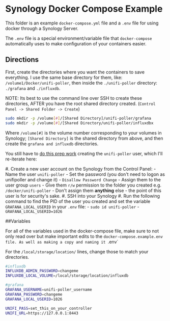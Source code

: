 # Synology Docker Compose Example

This folder is an example `docker-compose.yml` file and a `.env` file for using docker through a Synology Server.

The `.env` file is a special environment/variable file that `docker-compose` automatically uses to make configuration of your containers easier.

## Directions

First, create the directories where you want the containers to save everything. I use the same base directory for them, like: `/volume1/Docker/unifi-poller`, then inside the `./unifi-poller` directory: `./grafana` and `./influxdb`.

  NOTE: Its best to use the command line over SSH to create these directories, AFTER you have the root shared directory created. (`Control Panel -> Shared Folder -> Create`)

```bash
sudo mkdir -p /volume[#]/[Shared Directory]/unifi-poller/grafana
sudo mkdir -p /volume[#]/[Shared Directory/unifi-poller/influxdbx
```

Where `/volume[#]` is the volume number corresponding to your volumes in Synology;
`[Shared Directory]` is the shared directory from above, and then
create the `grafana and influxdb` directories.

You still have to [do this prep work](https://github.com/unifi-poller/unifi-poller/wiki/Synology-HOWTO#method-2) creating the `unifi-poller` user, which I'll re-iterate here:

#. Create a new user account on the Synology from the Control Panel:
    - Name the user `unifi-poller`
    - Set the password (you don't need to logon as unifipoller and change it)
    - `Disallow Password Change`
    - Assign them to the user group `users`
    - Give them `r/w` permission to the folder you created e.g. `/docker/unifi-poller`
    - Don't assign them **anything** else - the point of this user is for security's sake.
#. SSH into your Synology
#. Run the following command to find the PID of the user you created and set the variable `GRAFANA_LOCAL_USERID` in your `.env` file:
    - `sudo id unifi-poller`
    - `GRAFANA_LOCAL_USERID=1026`

##Variables

For all of the variables used in the docker-compose file, make sure to not only read over but make important edits to the `docker-compose.example.env file. As well as making a copy and naming it `.env`

For the `/local/storage/location/` lines, change those to match your directories.

```bash
#influxdb
INFLUXDB_ADMIN_PASSWORD=changeme
INFLUXDB_LOCAL_VOLUME=/local/storage/location/influxdb

#grafana
GRAFANA_USERNAME=unifi-poller_username
GRAFANA_PASSWORD=changeme
GRAFANA_LOCAL_USERID=1026

UNIFI_PASS=set_this_on_your_controller
UNIFI_URL=https://127.0.0.1:8443
```
